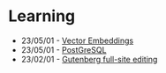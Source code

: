 # Learning

- 23/05/01 - [Vector Embeddings](/notes/work/projects/ai)
- 23/05/01 - [PostGreSQL](/docs/saas/supabase)
- 23/02/01 - [Gutenberg full-site editing](/docs/host/WordPress)
